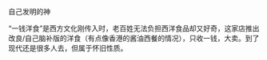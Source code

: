 自己发明的神

“一钱洋食”是西方文化刚传入时，老百姓无法负担西洋食品却又好奇，这家店推出改良/自己脑补版的洋食（有点像香港的酱油西餐的情况），只收一钱，大卖。到了现代还是很多人去，但属于怀旧性质。 ​​​
